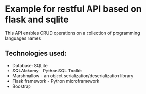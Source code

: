 # Example for restful API based on flask and sqlite
This API enables CRUD operations on a collection of programming languages names

## Technologies used:
* Database: SQLite
* SQLAlchemy - Python SQL Toolkit
* Marshmallow - an object serialization/deserialization library
* Flask framework - Python microframework
* Boostrap
